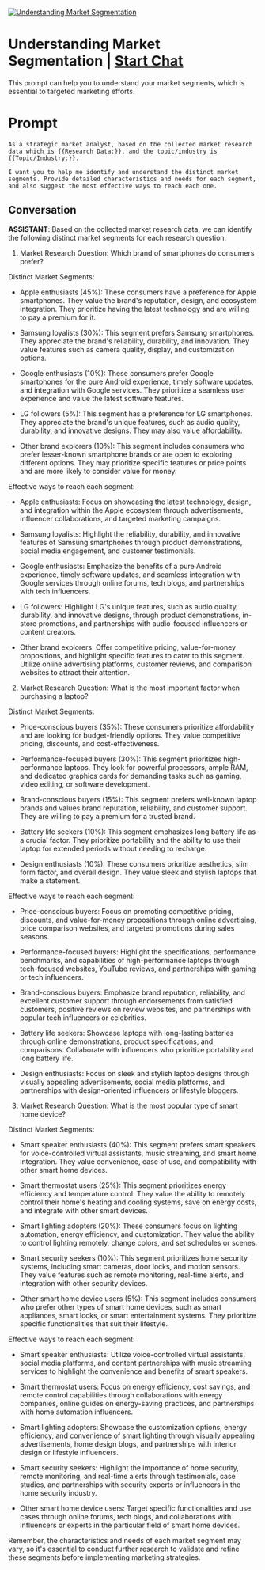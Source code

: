 
[![Understanding Market Segmentation](https://flow-prompt-covers.s3.us-west-1.amazonaws.com/icon/futuristic/futu_4.png)](https://gptcall.net/chat.html?data=%7B%22contact%22%3A%7B%22id%22%3A%22pRkc69FBiFI8fm9f769aq%22%2C%22flow%22%3Atrue%7D%7D)
# Understanding Market Segmentation | [Start Chat](https://gptcall.net/chat.html?data=%7B%22contact%22%3A%7B%22id%22%3A%22pRkc69FBiFI8fm9f769aq%22%2C%22flow%22%3Atrue%7D%7D)
This prompt can help you to understand your market segments, which is essential to targeted marketing efforts.

# Prompt

```
As a strategic market analyst, based on the collected market research data which is {{Research Data:}}, and the topic/industry is {{Topic/Industry:}}. 

I want you to help me identify and understand the distinct market segments. Provide detailed characteristics and needs for each segment, and also suggest the most effective ways to reach each one.
```

## Conversation

**ASSISTANT**: Based on the collected market research data, we can identify the following distinct market segments for each research question:



1. Market Research Question: Which brand of smartphones do consumers prefer?



Distinct Market Segments:

- Apple enthusiasts (45%): These consumers have a preference for Apple smartphones. They value the brand's reputation, design, and ecosystem integration. They prioritize having the latest technology and are willing to pay a premium for it.

- Samsung loyalists (30%): This segment prefers Samsung smartphones. They appreciate the brand's reliability, durability, and innovation. They value features such as camera quality, display, and customization options.

- Google enthusiasts (10%): These consumers prefer Google smartphones for the pure Android experience, timely software updates, and integration with Google services. They prioritize a seamless user experience and value the latest software features.

- LG followers (5%): This segment has a preference for LG smartphones. They appreciate the brand's unique features, such as audio quality, durability, and innovative designs. They may also value affordability.

- Other brand explorers (10%): This segment includes consumers who prefer lesser-known smartphone brands or are open to exploring different options. They may prioritize specific features or price points and are more likely to consider value for money.



Effective ways to reach each segment:

- Apple enthusiasts: Focus on showcasing the latest technology, design, and integration within the Apple ecosystem through advertisements, influencer collaborations, and targeted marketing campaigns.

- Samsung loyalists: Highlight the reliability, durability, and innovative features of Samsung smartphones through product demonstrations, social media engagement, and customer testimonials.

- Google enthusiasts: Emphasize the benefits of a pure Android experience, timely software updates, and seamless integration with Google services through online forums, tech blogs, and partnerships with tech influencers.

- LG followers: Highlight LG's unique features, such as audio quality, durability, and innovative designs, through product demonstrations, in-store promotions, and partnerships with audio-focused influencers or content creators.

- Other brand explorers: Offer competitive pricing, value-for-money propositions, and highlight specific features to cater to this segment. Utilize online advertising platforms, customer reviews, and comparison websites to attract their attention.



2. Market Research Question: What is the most important factor when purchasing a laptop?



Distinct Market Segments:

- Price-conscious buyers (35%): These consumers prioritize affordability and are looking for budget-friendly options. They value competitive pricing, discounts, and cost-effectiveness.

- Performance-focused buyers (30%): This segment prioritizes high-performance laptops. They look for powerful processors, ample RAM, and dedicated graphics cards for demanding tasks such as gaming, video editing, or software development.

- Brand-conscious buyers (15%): This segment prefers well-known laptop brands and values brand reputation, reliability, and customer support. They are willing to pay a premium for a trusted brand.

- Battery life seekers (10%): This segment emphasizes long battery life as a crucial factor. They prioritize portability and the ability to use their laptop for extended periods without needing to recharge.

- Design enthusiasts (10%): These consumers prioritize aesthetics, slim form factor, and overall design. They value sleek and stylish laptops that make a statement.



Effective ways to reach each segment:

- Price-conscious buyers: Focus on promoting competitive pricing, discounts, and value-for-money propositions through online advertising, price comparison websites, and targeted promotions during sales seasons.

- Performance-focused buyers: Highlight the specifications, performance benchmarks, and capabilities of high-performance laptops through tech-focused websites, YouTube reviews, and partnerships with gaming or tech influencers.

- Brand-conscious buyers: Emphasize brand reputation, reliability, and excellent customer support through endorsements from satisfied customers, positive reviews on review websites, and partnerships with popular tech influencers or celebrities.

- Battery life seekers: Showcase laptops with long-lasting batteries through online demonstrations, product specifications, and comparisons. Collaborate with influencers who prioritize portability and long battery life.

- Design enthusiasts: Focus on sleek and stylish laptop designs through visually appealing advertisements, social media platforms, and partnerships with design-oriented influencers or lifestyle bloggers.



3. Market Research Question: What is the most popular type of smart home device?



Distinct Market Segments:

- Smart speaker enthusiasts (40%): This segment prefers smart speakers for voice-controlled virtual assistants, music streaming, and smart home integration. They value convenience, ease of use, and compatibility with other smart home devices.

- Smart thermostat users (25%): This segment prioritizes energy efficiency and temperature control. They value the ability to remotely control their home's heating and cooling systems, save on energy costs, and integrate with other smart devices.

- Smart lighting adopters (20%): These consumers focus on lighting automation, energy efficiency, and customization. They value the ability to control lighting remotely, change colors, and set schedules or scenes.

- Smart security seekers (10%): This segment prioritizes home security systems, including smart cameras, door locks, and motion sensors. They value features such as remote monitoring, real-time alerts, and integration with other security devices.

- Other smart home device users (5%): This segment includes consumers who prefer other types of smart home devices, such as smart appliances, smart locks, or smart entertainment systems. They prioritize specific functionalities that suit their lifestyle.



Effective ways to reach each segment:

- Smart speaker enthusiasts: Utilize voice-controlled virtual assistants, social media platforms, and content partnerships with music streaming services to highlight the convenience and benefits of smart speakers.

- Smart thermostat users: Focus on energy efficiency, cost savings, and remote control capabilities through collaborations with energy companies, online guides on energy-saving practices, and partnerships with home automation influencers.

- Smart lighting adopters: Showcase the customization options, energy efficiency, and convenience of smart lighting through visually appealing advertisements, home design blogs, and partnerships with interior design or lifestyle influencers.

- Smart security seekers: Highlight the importance of home security, remote monitoring, and real-time alerts through testimonials, case studies, and partnerships with security experts or influencers in the home security industry.

- Other smart home device users: Target specific functionalities and use cases through online forums, tech blogs, and collaborations with influencers or experts in the particular field of smart home devices.



Remember, the characteristics and needs of each market segment may vary, so it's essential to conduct further research to validate and refine these segments before implementing marketing strategies.


